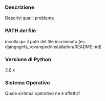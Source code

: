 ### Descrizione

Descrivi qua il problema

### PATH del file

incolla qui il path del file incriminato (es. djangogirls_revamped/installation/README.md)

### Versione di Python

3.6.x

### Sistema Operativo

Quale sistema operativo ne è affetto?
